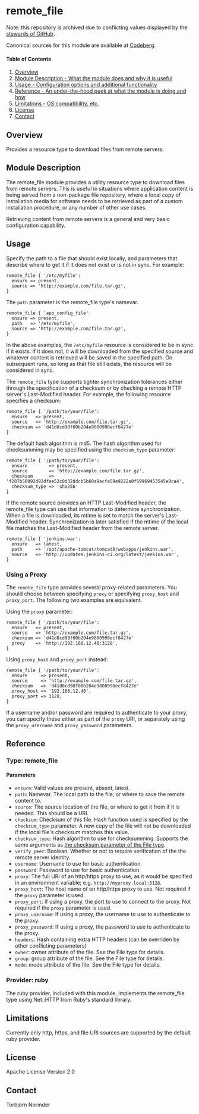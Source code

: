 # remote_file

Note: this repository is archived due to conflicting values displayed by the [stewards of GitHub](https://github.com/orgs/community/discussions/159749).

Canonical sources for this module are available at [Codeberg](https://codeberg.org/torbjorn/puppet-remote_file).

#### Table of Contents

1. [Overview](#overview)
2. [Module Description - What the module does and why it is useful](#module-description)
4. [Usage - Configuration options and additional functionality](#usage)
5. [Reference - An under-the-hood peek at what the module is doing and how](#reference)
6. [Limitations - OS compatibility, etc.](#limitations)
7. [License](#license)
8. [Contact](#contact)

## Overview

Provides a resource type to download files from remote servers.

## Module Description

The remote_file module provides a utility resource type to download files from
remote servers. This is useful in situations where application content is being
served from a non-package file repository, where a local copy of installation
media for software needs to be retrieved as part of a custom installation
procedure, or any number of other use cases.

Retrieving content from remote servers is a general and very basic
configuration capability.

## Usage

Specify the path to a file that should exist locally, and parameters that
describe where to get it if it does not exist or is not in sync. For example:

```puppet
remote_file { '/etc/myfile':
  ensure => present,
  source => 'http://example.com/file.tar.gz',
}
```

The `path` parameter is the remote_file type's namevar.

```puppet
remote_file { 'app_config_file':
  ensure => present,
  path   => '/etc/myfile',
  source => 'http://example.com/file.tar.gz',
}
```

In the above examples, the `/etc/myfile` resource is considered to be in sync
if it exists. If it does not, it will be downloaded from the specified source
and whatever content is retrieved will be saved in the specified path. On
subsequent runs, so long as that file still exists, the resource will be
considered in sync.

The `remote_file` type supports tighter synchronization tolerances either
through the specification of a checksum or by checking a remote HTTP
server's Last-Modified header. For example, the following resource specifies a
checksum:

```puppet
remote_file { '/path/to/your/file':
  ensure   => present,
  source   => 'http://example.com/file.tar.gz',
  checksum => 'd41d8cd98f00b204e9800998ecf8427e'
}
```

The default hash algorithm is md5. The hash algorithm used for checksumming may be
specified using the `checksum_type` parameter:

```puppet
remote_file { '/path/to/your/file':
  ensure        => present,
  source        => 'http://example.com/file.tar.gz',
  checksum      => 'f287b50892d92dfae52c0d32ddcb5b60a9acfa59e9222a0f59969453545e9ca4',
  checksum_type => 'sha256'
}
```

If the remote source provides an HTTP Last-Modified header, the remote_file
type can use that information to determine synchronization. When a file is
downloaded, its mtime is set to match the server's Last-Modified header.
Synchronization is later satisfied if the mtime of the local file matches the
Last-Modified header from the remote server.

```puppet
remote_file { 'jenkins.war':
  ensure   => latest,
  path     => '/opt/apache-tomcat/tomcat8/webapps/jenkins.war',
  source   => 'http://updates.jenkins-ci.org/latest/jenkins.war',
}
```

### Using a Proxy

The `remote_file` type provides several proxy-related parameters. You should
choose between specifying `proxy` or specifying `proxy_host` and `proxy_port`.
The following two examples are equivalent.

Using the `proxy` parameter:

```puppet
remote_file { '/path/to/your/file':
  ensure   => present,
  source   => 'http://example.com/file.tar.gz',
  checksum => 'd41d8cd98f00b204e9800998ecf8427e'
  proxy    => 'http://192.168.12.40:3128',
}
```

Using `proxy_host` and `proxy_port` instead:

```puppet
remote_file { '/path/to/your/file':
  ensure     => present,
  source     => 'http://example.com/file.tar.gz',
  checksum   => 'd41d8cd98f00b204e9800998ecf8427e'
  proxy_host => '192.168.12.40',
  proxy_port => 3128,
}
```

If a username and/or password are required to authenticate to your proxy, you
can specify these either as part of the `proxy` URI, or separately using the
`proxy_username` and `proxy_password` parameters.

## Reference

### Type: remote_file

#### Parameters

* `ensure`: Valid values are present, absent, latest.
* `path`: Namevar. The local path to the file, or where to save the remote
content to.
* `source`: The source location of the file, or where to get it from if it is
needed. This should be a URI.
* `checksum`: Checksum of this file. Hash function used is specified by the `checksum_type`
parameter. A new copy of the file will not be downloaded if the local file's 
checksum matches this value.
* `checksum_type`: Hash algorithm to use for checksumming. Supports the same arguments
as [the checksum parameter of the File type](https://docs.puppetlabs.com/references/latest/type.html#file-attribute-checksum).
* `verify_peer`: Boolean. Whether or not to require verification of the the
remote server identity.
* `username`: Username to use for basic authentication.
* `password`: Password to use for basic authentication.
* `proxy`: The full URI of an http/https proxy to use, as it would be specified
in an environment variable; e.g. `http://myproxy.local:3128`.
* `proxy_host`: The host name of an http/https proxy to use. Not required if
the `proxy` parameter is used.
* `proxy_port`: If using a proxy, the port to use to connect to the proxy. Not
required if the `proxy` parameter is used.
* `proxy_username`: If using a proxy, the username to use to authenticate to
the proxy.
* `proxy_password`: If using a proxy, the password to use to authenticate to
the proxy.
* `headers`: Hash containing extra HTTP headers (can be
overriden by other conflicting parameters)
* `owner`: owner attribute of the file. See the File type for details.
* `group`: group attribute of the file. See the File type for details.
* `mode`: mode attribute of the file. See the File type for details.

### Provider: ruby

The ruby provider, included with this module, implements the remote_file type
using Net::HTTP from Ruby's standard library.

## Limitations

Currently only http, https, and file URI sources are supported by the default
ruby provider. 

## License

Apache License Version 2.0

## Contact

Torbjörn Norinder
